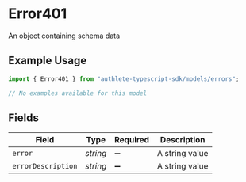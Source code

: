 # Error401

An object containing schema data

## Example Usage

```typescript
import { Error401 } from "authlete-typescript-sdk/models/errors";

// No examples available for this model
```

## Fields

| Field              | Type               | Required           | Description        |
| ------------------ | ------------------ | ------------------ | ------------------ |
| `error`            | *string*           | :heavy_minus_sign: | A string value     |
| `errorDescription` | *string*           | :heavy_minus_sign: | A string value     |